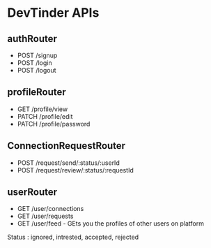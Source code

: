 # DevTinder APIs

## authRouter
- POST /signup
- POST /login
- POST /logout

## profileRouter
- GET /profile/view
- PATCH /profile/edit
- PATCH /profile/password

## ConnectionRequestRouter
- POST /request/send/:status/:userId
- POST /request/review/:status/:requestId

## userRouter
- GET /user/connections
- GET /user/requests
- GET /user/feed - GEts you the profiles of other users on platform


Status : ignored, intrested, accepted, rejected